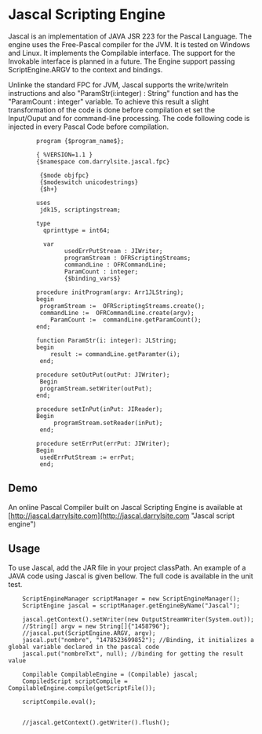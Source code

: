 Jascal Scripting Engine
========================

Jascal is an implementation of JAVA JSR 223 for the Pascal Language.
The engine uses the Free-Pascal compiler for the JVM. It is tested on Windows and Linux.
It implements the Compilable interface. The support for the Invokable interface is planned in a future.
The Engine support passing ScriptEngine.ARGV to the context and bindings.

Unlinke the standard FPC for JVM, Jascal supports the write/writeln instructions and also "ParamStr(i:integer) : String" function and has the "ParamCount : integer" variable. To achieve this result a slight transformation of the code is done before compilation et set the Input/Ouput and for command-line processing. The code following code is injected in every Pascal Code before compilation.

			program {$program_name$};

  			{ %VERSION=1.1 }
  			{$namespace com.darrylsite.jascal.fpc}
  
 			 {$mode objfpc}
  			 {$modeswitch unicodestrings}
 			 {$h+}
  
  			uses
   			 jdk15, scriptingstream;
  
  			type
  			  qprinttype = int64;
  
  			  var
  			        usedErrPutStream : JIWriter;
    			    programStream : OFRScriptingStreams;
			        commandLine : OFRCommandLine;
 			        ParamCount : integer;
 			        {$binding_vars$}

 			procedure initProgram(argv: Arr1JLString);
  			begin
   			 programStream :=  OFRScriptingStreams.create(); 
   			 commandLine :=  OFRCommandLine.create(argv);
    			ParamCount :=  commandLine.getParamCount();
  			end;
  
  			function ParamStr(i: integer): JLString;
  			begin
    			result := commandLine.getParamter(i);
 			 end;
  
  			procedure setOutPut(outPut: JIWriter);
 			 Begin
   			 programStream.setWriter(outPut);
  			end;
  
  			procedure setInPut(inPut: JIReader);
  			Begin
    			 programStream.setReader(inPut);
 			 end;
  
  			procedure setErrPut(errPut: JIWriter);
  			Begin
   			 usedErrPutStream := errPut;
 			 end;


Demo
-------

An online Pascal Compiler built on Jascal Scripting Engine is available at [http://jascal.darrylsite.com](http://jascal.darrylsite.com "Jascal script engine") 


Usage
-------

To use Jascal, add the JAR file in your project classPath. An example of a JAVA code using Jascal is given bellow. The full code is available in the unit test.

        ScriptEngineManager scriptManager = new ScriptEngineManager();
        ScriptEngine jascal = scriptManager.getEngineByName("Jascal");

        jascal.getContext().setWriter(new OutputStreamWriter(System.out));
        //String[] argv = new String[]{"1458796"};
        //jascal.put(ScriptEngine.ARGV, argv);
        jascal.put("nombre", "1478523699852"); //Binding, it initializes a global variable declared in the pascal code
        jascal.put("nombreTxt", null); //binding for getting the result value

        Compilable CompilableEngine = (Compilable) jascal;
        CompiledScript scriptCompile = CompilableEngine.compile(getScriptFile());

        scriptCompile.eval();
        

        //jascal.getContext().getWriter().flush();
